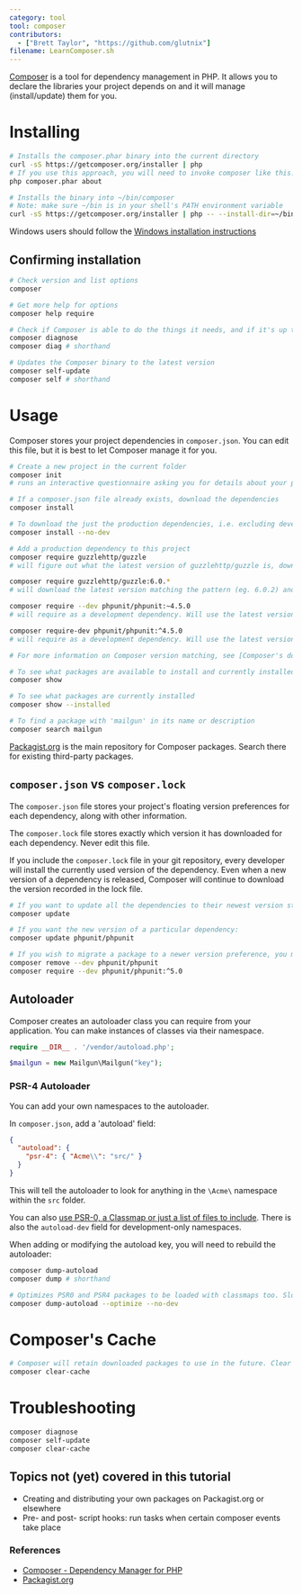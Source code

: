 ```yaml
---
category: tool
tool: composer
contributors:
  - ["Brett Taylor", "https://github.com/glutnix"]
filename: LearnComposer.sh
---
```


[Composer](https://getcomposer.org/) is a tool for dependency management in PHP. It allows you to declare the libraries your project depends on and it will manage (install/update) them for you.

# Installing

```sh
# Installs the composer.phar binary into the current directory
curl -sS https://getcomposer.org/installer | php
# If you use this approach, you will need to invoke composer like this:
php composer.phar about

# Installs the binary into ~/bin/composer
# Note: make sure ~/bin is in your shell's PATH environment variable
curl -sS https://getcomposer.org/installer | php -- --install-dir=~/bin --filename=composer
```

Windows users should follow the [Windows installation instructions](https://getcomposer.org/doc/00-intro.md#installation-windows)

## Confirming installation

```sh
# Check version and list options
composer

# Get more help for options
composer help require

# Check if Composer is able to do the things it needs, and if it's up to date
composer diagnose
composer diag # shorthand

# Updates the Composer binary to the latest version
composer self-update
composer self # shorthand
```

# Usage

Composer stores your project dependencies in `composer.json`. You can edit this file, but it is best to let Composer manage it for you.

```sh
# Create a new project in the current folder
composer init
# runs an interactive questionnaire asking you for details about your project.  Leaving them blank is fine unless you are making other projects dependent on this one.

# If a composer.json file already exists, download the dependencies
composer install

# To download the just the production dependencies, i.e. excluding development dependencies
composer install --no-dev

# Add a production dependency to this project
composer require guzzlehttp/guzzle
# will figure out what the latest version of guzzlehttp/guzzle is, download it, and add the new dependency to composer.json's require field.

composer require guzzlehttp/guzzle:6.0.*
# will download the latest version matching the pattern (eg. 6.0.2) and add the dependency to composer.json's require field

composer require --dev phpunit/phpunit:~4.5.0
# will require as a development dependency. Will use the latest version >=4.5.0 and < 4.6.0

composer require-dev phpunit/phpunit:^4.5.0
# will require as a development dependency. Will use the latest version >=4.5.0 and < 5.0

# For more information on Composer version matching, see [Composer's documentation on Versions](https://getcomposer.org/doc/articles/versions.md) for more details

# To see what packages are available to install and currently installed
composer show

# To see what packages are currently installed
composer show --installed

# To find a package with 'mailgun' in its name or description
composer search mailgun
```

[Packagist.org](https://packagist.org/) is the main repository for Composer packages. Search there for existing third-party packages.

## `composer.json` vs `composer.lock`

The `composer.json` file stores your project's floating version preferences for each dependency, along with other information.

The `composer.lock` file stores exactly which version it has downloaded for each dependency. Never edit this file.

If you include the `composer.lock` file in your git repository, every developer will install the currently used version of the dependency. Even when a new version of a dependency is released, Composer will continue to download the version recorded in the lock file.

```sh
# If you want to update all the dependencies to their newest version still matching your version preferences
composer update

# If you want the new version of a particular dependency:
composer update phpunit/phpunit

# If you wish to migrate a package to a newer version preference, you may need to remove the older package and its dependencies first.
composer remove --dev phpunit/phpunit
composer require --dev phpunit/phpunit:^5.0

```

## Autoloader

Composer creates an autoloader class you can require from your application. You can make instances of classes via their namespace.

```php
require __DIR__ . '/vendor/autoload.php';

$mailgun = new Mailgun\Mailgun("key");
```

### PSR-4 Autoloader

You can add your own namespaces to the autoloader.

In `composer.json`, add a 'autoload' field:

```json
{
  "autoload": {
    "psr-4": { "Acme\\": "src/" }
  }
}
```

This will tell the autoloader to look for anything in the `\Acme\` namespace within the `src` folder.

You can also [use PSR-0, a Classmap or just a list of files to include](https://getcomposer.org/doc/04-schema.md#autoload). There is also the `autoload-dev` field for development-only namespaces.

When adding or modifying the autoload key, you will need to rebuild the autoloader:

```sh
composer dump-autoload
composer dump # shorthand

# Optimizes PSR0 and PSR4 packages to be loaded with classmaps too. Slow to run, but improves performance on production.
composer dump-autoload --optimize --no-dev
```

# Composer's Cache

```sh
# Composer will retain downloaded packages to use in the future. Clear it with:
composer clear-cache
```

# Troubleshooting

```sh
composer diagnose
composer self-update
composer clear-cache
```

## Topics not (yet) covered in this tutorial

- Creating and distributing your own packages on Packagist.org or elsewhere
- Pre- and post- script hooks: run tasks when certain composer events take place

### References

- [Composer - Dependency Manager for PHP](https://getcomposer.org/)
- [Packagist.org](https://packagist.org/)
